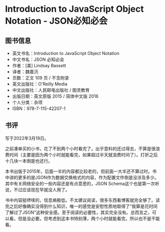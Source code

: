 # Introduction to JavaScript Object Notation - JSON必知必会

## 图书信息

- 英文书名：Introduction to JavaScript Object Notation
- 中文书名：JSON 必知必会
- 作者：[美] Lindsay Bassett
- 译者：魏嘉汛
- 页数：正文 109 页 / 不含附录
- 英文出版社：O'Reilly Media
- 中文出版社：人民邮电出版社 / 图灵教育
- 出版日期：英文原版 2015 / 简体中文版 2016
- 个人分类：杂项
- ISBN：978-7-115-42207-1

## 书评

写于2022年3月19日。

之前凑单买的小书，花了不到两个小时看完了。出乎意料的还过得去，不算是很浪费时间（主要是因为两个小时就能看完，如果超过半天就浪费时间了）。打折之后十几块一本倒是也还行。

本书出版于2015年，后面一半的内容都比较老的，但前面一大半还不算过时。书中讲的更多的是JSON作为数据交换格式的内容，作为配置文件倒是没涉及多少。其中有关网络安全的一些内容还是有点意思的，JSON Schema这个也是第一次听说，不过应该现在早就没人用了。

书中内容挺啰嗦的，信息熵极低。不太建议阅读，很多东西看博客就完全够了。读完之后好像确实没得到什么知识，唯一的感觉是安慰性质地取得了“我算是花时间了解过了JSON”这种安全感。至于阅读的必要性，其实完全没有。总而言之，可以看，但是没必要。但考虑到这本书特别薄，两个小时就能看完，所以也不是不能看。